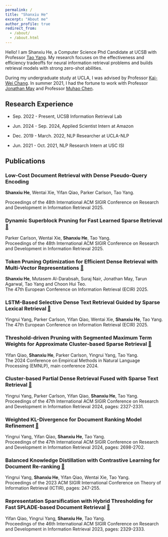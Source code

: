 ```yaml
---
permalink: /
title: "Shanxiu He"
excerpt: "About me"
author_profile: true
redirect_from: 
  - /about/
  - /about.html
---
```


Hello! I am Shanxiu He, a Computer Science Phd Candidate at UCSB with Professor [Tao Yang](https://sites.cs.ucsb.edu/~tyang/papers/index.html). My research focuses on the effectiveness and efficiency tradeoffs for neural information retrieval problems and builds retrieval models with strong zero-shot abilities.

During my undergraduate study at UCLA, I was advised by Professor [Kai-Wei Chang](http://web.cs.ucla.edu/~kwchang/). In summer 2021, I had the fortune to work with Professor [Jonathan May](https://www.isi.edu/~jonmay/) and Professor [Muhao Chen](https://muhaochen.github.io).



## Research Experience

- Sep. 2022 - Present, UCSB Information Retrieval Lab

- Jun. 2024 - Sep. 2024, Applied Scientist Intern at Amazon

- Dec. 2019 - March. 2022, NLP Researcher at UCLA-NLP 

- Jun. 2021 - Oct. 2021, NLP Research Intern at USC ISI


## Publications

<!-- ### <font color='blue'> Low-Cost Document Retrieval with Dense Pseudo-Query Encoding </font> -->
### Low-Cost Document Retrieval with Dense Pseudo-Query Encoding

**Shanxiu He**, Wentai Xie, Yifan Qiao, Parker Carlson, Tao Yang.
<!-- <font color='blue'> *Shanxiu He*, Wentai Xie, Yifan Qiao, Parker Carlson, Tao Yang. </font> -->
Proceedings of the 48th International ACM SIGIR Conference on Research and Development in Information Retrieval 2025.

    
### Dynamic Superblock Pruning for Fast Learned Sparse Retrieval [🔗](https://arxiv.org/pdf/2504.17045)

Parker Carlson, Wentai Xie, **Shanxiu He**, Tao Yang.\
Proceedings of the 48th International ACM SIGIR Conference on Research and Development in Information Retrieval 2025.

### Token Pruning Optimization for Efficient Dense Retrieval with Multi-Vector Representations [🔗](https://assets.amazon.science/a3/46/81ba78eb4a4c9b90e5939b8df2bd/token-pruning-optimization-for-efficient-multi-vector-dense-retrieval.pdf)

**Shanxiu He**, Mutasem Al-Darabsah, Suraj Nair, Jonathan May, Tarun Agarwal, Tao Yang and Choon Hui Teo.\
The 47th European Conference on Information Retrieval (ECIR) 2025.
    
### LSTM-Based Selective Dense Text Retrieval Guided by Sparse Lexical Retrieval [🔗](https://arxiv.org/pdf/2502.10639)

Yingrui Yang, Parker Carlson, Yifan Qiao, Wentai Xie, **Shanxiu He**, Tao Yang.\
The 47th European Conference on Information Retrieval (ECIR) 2025.


### Threshold-driven Pruning with Segmented Maximum Term Weights for Approximate Cluster-based Sparse Retrieval [🔗](https://aclanthology.org/2024.emnlp-main.1101.pdf)

Yifan Qiao, **Shanxiu He**, Parker Carlson, Yingrui Yang, Tao Yang.\
The 2024 Conference on Empirical Methods in Natural Language Processing (EMNLP), main conference 2024.
    
### Cluster-based Partial Dense Retrieval Fused with Sparse Text Retrieval [🔗](https://dl.acm.org/doi/pdf/10.1145/3626772.3657972)

Yingrui Yang, Parker Carlson, Yifan Qiao, **Shanxiu He**, Tao Yang.\
Proceedings of the 47th International ACM SIGIR Conference on Research and Development in Information Retrieval 2024, pages: 2327-2331.
    

### Weighted KL-Divergence for Document Ranking Model Refinement [🔗](https://dl.acm.org/doi/pdf/10.1145/3626772.3657946)

Yingrui Yang, Yifan Qiao, **Shanxiu He**, Tao Yang.\
Proceedings of the 47th International ACM SIGIR Conference on Research and Development in Information Retrieval 2024, pages: 2698-2702.
    
### Balanced Knowledge Distillation with Contrastive Learning for Document Re-ranking [🔗](https://dl.acm.org/doi/pdf/10.1145/3578337.3605120)

Yingrui Yang, **Shanxiu He**, Yifan Qiao, Wentai Xie, Tao Yang.\
Proceedings of the 2023 ACM SIGIR International Conference on Theory of Information Retrieval (ICTIR), pages: 247-255.
    

### Representation Sparsification with Hybrid Thresholding for Fast SPLADE-based Document Retrieval [🔗](https://dl.acm.org/doi/pdf/10.1145/3539618.3592051)

Yifan Qiao, Yingrui Yang, **Shanxiu He**, Tao Yang.\
Proceedings of the 46th International ACM SIGIR Conference on Research and Development in Information Retrieval 2023, pages: 2329-2333.

<!-- - Jan. 2021 - Jun. 2021, ML Researcher, UCLA Scalable Analytics Institute  -->

<!-- - Mar. 2020 - Sep. 2020, Research Collaborator, Columbia DVMM lab -->
